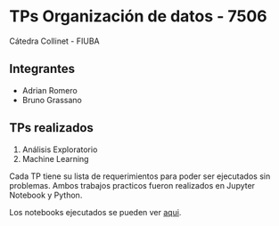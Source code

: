 # TPs Organización de datos - 7506

Cátedra Collinet - FIUBA

## Integrantes
* Adrian Romero
* Bruno Grassano

## TPs realizados
1. Análisis Exploratorio
2. Machine Learning

Cada TP tiene su lista de requerimientos para poder ser ejecutados sin problemas. Ambos trabajos practicos fueron realizados en Jupyter Notebook y Python.

Los notebooks ejecutados se pueden ver [aqui](https://brunograssano.github.io/TP-Organizacion-de-datos/).
